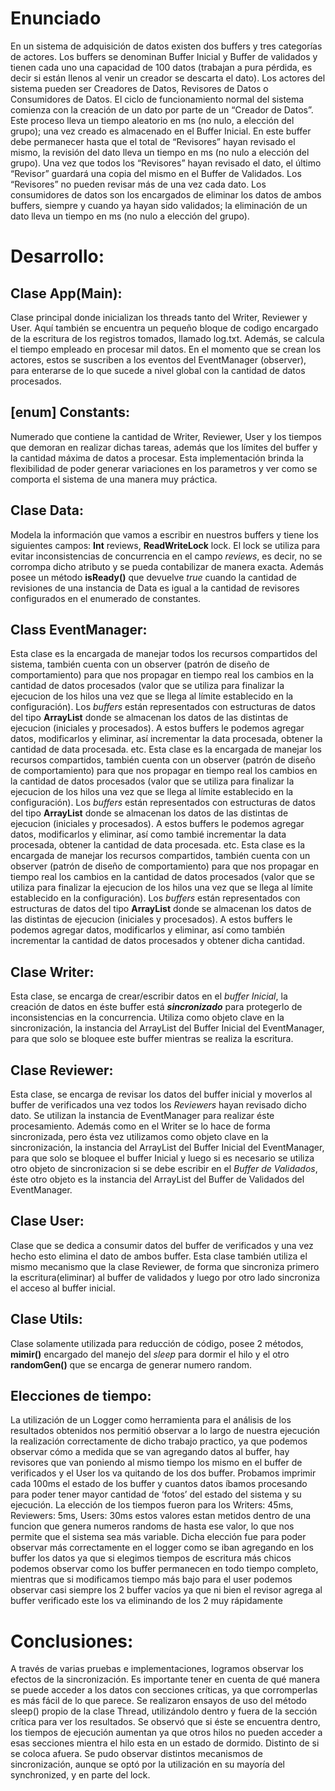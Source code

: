 # Enunciado
En un sistema de adquisición de datos existen dos buffers y tres categorías de actores. Los buffers se denominan Buffer Inicial y Buffer de validados y tienen cada uno una capacidad de 100 datos (trabajan a pura pérdida, es decir si están llenos al venir un creador se descarta el dato). Los actores del sistema pueden ser Creadores de Datos, Revisores de Datos o Consumidores de Datos. El ciclo de funcionamiento normal del sistema comienza con la creación de un dato por parte de un “Creador de Datos”. Este proceso lleva un tiempo aleatorio en ms (no nulo, a elección del grupo); una vez creado es almacenado en el Buffer Inicial. En este buffer debe
permanecer hasta que el total de “Revisores” hayan revisado el mismo, la revisión del dato lleva un tiempo en ms (no nulo a elección del grupo). Una vez que todos los “Revisores” hayan revisado el dato, el último “Revisor” guardará una copia del mismo en el Buffer de Validados. Los “Revisores” no pueden revisar más de una vez cada dato. Los consumidores de datos son los encargados de eliminar los datos de ambos buffers, siempre y cuando ya hayan sido validados; la eliminación de un dato lleva un tiempo en ms (no nulo a elección del grupo).

# Desarrollo:

## Clase App(Main):
Clase principal donde inicializan los threads tanto del Writer, Reviewer y User.
Aquí también se encuentra un pequeño bloque de codigo encargado de la escritura de los registros tomados, llamado log.txt. Además, se calcula el tiempo empleado en procesar mil datos. En el momento que se crean los actores, estos se suscriben a los eventos del EventManager (observer), para enterarse de lo que sucede a nivel global con la cantidad de datos procesados.

## [enum] Constants:
Numerado que contiene la cantidad de Writer, Reviewer, User y los tiempos que demoran en realizar dichas tareas, además que los límites del buffer y la cantidad máxima de datos a procesar. Esta implementación brinda la flexibilidad de poder generar variaciones en los parametros y ver como se comporta el sistema de una manera muy práctica.


## Clase Data:
Modela la información que vamos a escribir en nuestros buffers y tiene los siguientes campos: **Int** reviews, **ReadWriteLock** lock. El lock se utiliza para evitar inconsistencias de concurrencia en el campo _reviews_, es decir, no se corrompa dicho atributo y se pueda contabilizar de manera exacta. Además posee un método **isReady()** que devuelve _true_ cuando la cantidad de revisiones de una instancia de Data es igual a la cantidad de revisores configurados en el enumerado de constantes.


## Class EventManager:
Esta clase es la encargada de manejar todos los recursos compartidos del sistema, también cuenta con un observer (patrón de diseño de comportamiento) para que nos propagar en tiempo real los cambios en la cantidad de datos procesados (valor que se utiliza para finalizar la ejecucion de los hilos una vez que se llega al límite establecido en la configuración). Los _buffers_ están representados con estructuras de datos del tipo **ArrayList** donde se almacenan los datos de las distintas de ejecucion (iniciales y procesados). A estos buffers le podemos agregar datos, modificarlos y eliminar, así incrementar la data procesada, obtener la cantidad de data procesada. etc.
Esta clase es la encargada de manejar los recursos compartidos, también cuenta con un observer (patrón de diseño de comportamiento) para que nos propagar en tiempo real los cambios en la cantidad de datos procesados (valor que se utiliza para finalizar la ejecucion de los hilos una vez que se llega al límite establecido en la configuración). Los _buffers_ están representados con estructuras de datos del tipo **ArrayList** donde se almacenan los datos de las distintas de ejecucion (iniciales y procesados). A estos buffers le podemos agregar datos, modificarlos y eliminar, así como tambié incrementar la data procesada, obtener la cantidad de data procesada. etc.
Esta clase es la encargada de manejar los recursos compartidos, también cuenta con un observer (patrón de diseño de comportamiento) para que nos propagar en tiempo real los cambios en la cantidad de datos procesados (valor que se utiliza para finalizar la ejecucion de los hilos una vez que se llega al límite establecido en la configuración). Los _buffers_ están representados con estructuras de datos del tipo **ArrayList** donde se almacenan los datos de las distintas de ejecucion (iniciales y procesados). A estos buffers le podemos agregar datos, modificarlos y eliminar, así como también incrementar la cantidad de datos procesados y obtener dicha cantidad.


## Clase Writer:
Esta clase, se encarga de crear/escribir datos en el _buffer Inicial_, la creación de datos en éste buffer está **_sincronizado_** para protegerlo de inconsistencias en la concurrencia. Utiliza como objeto clave en la sincronización, la instancia del ArrayList del Buffer Inicial del EventManager, para que solo se bloquee este buffer mientras se realiza la escritura.


## Clase Reviewer:
Esta clase, se encarga de revisar los datos del buffer inicial y moverlos al buffer de verificados una vez todos los _Reviewers_ hayan revisado dicho dato. Se utilizan la instancia de EventManager para realizar éste procesamiento. Además como en el Writer se lo hace de forma sincronizada, pero ésta vez utilizamos como objeto clave en la sincronización, la instancia del ArrayList del Buffer Inicial del EventManager, para que solo se bloquee el buffer Inicial y luego si es necesario se utiliza otro objeto de sincronizacion si se debe escribir en el _Buffer de Validados_, éste otro objeto es la instancia del ArrayList del Buffer de Validados del EventManager.

## Clase User:
Clase que se dedica a consumir datos del buffer de verificados y una vez hecho esto elimina el dato de ambos buffer. Esta clase también utiliza el mismo mecanismo que la clase Reviewer, de forma que sincroniza primero la escritura(eliminar) al buffer de validados y luego por otro lado sincroniza el acceso al buffer inicial.


## Clase Utils:   
Clase solamente utilizada para reducción de código, posee 2 métodos, **mimir()** encargado del manejo del _sleep_ para dormir el hilo y el otro **randomGen()** que se encarga de generar numero random.


## Elecciones de tiempo:
La utilización de un Logger como herramienta para el análisis de los resultados obtenidos nos permitió observar a lo largo de nuestra ejecución la realización correctamente de dicho trabajo practico, ya que podemos observar cómo a medida que se van agregando datos al buffer, hay revisores que van poniendo al mismo tiempo los mismo en el buffer de verificados y el User los va quitando de los dos buffer. Probamos imprimir cada 100ms el estado de los buffer y cuantos datos íbamos procesando para poder tener mayor cantidad de ‘fotos’ del estado del sistema y su ejecución.
La elección de los tiempos fueron para los Writers: 45ms, Reviewers: 5ms, Users: 30ms estos valores estan metidos dentro de una funcion que genera numeros randoms de hasta ese valor, lo que nos permite que el sistema sea más variable. Dicha elección fue para poder observar más correctamente en el logger como se iban agregando en los buffer los datos ya que si elegimos tiempos de escritura más chicos podemos observar como los buffer permanecen en todo tiempo completo, mientras que si modificamos tiempo más bajo para el user podemos observar casi siempre los 2 buffer vacíos ya que ni bien el revisor agrega al buffer verificado este los va eliminando de los 2 muy rápidamente

# Conclusiones:
A través de varias pruebas e implementaciones, logramos observar los efectos de la sincronización. Es importante tener en cuenta de qué manera se puede acceder a los datos con secciones críticas, ya que corromperlas es más fácil de lo que parece.
Se realizaron ensayos de uso del método sleep() propio de la clase Thread, utilizándolo dentro y fuera de la sección crítica para ver los resultados. Se observó que si éste se encuentra dentro, los tiempos de ejecución aumentan ya que otros hilos no pueden acceder a esas secciones mientra el hilo esta en un estado de dormido. Distinto de si se coloca afuera.
Se pudo observar distintos mecanismos de sincronización, aunque se optó por la utilización en su mayoría del synchronized, y en parte del lock. 

